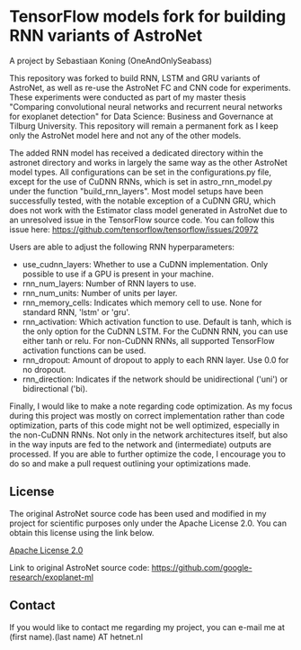 # TensorFlow models fork for building RNN variants of AstroNet
A project by Sebastiaan Koning (OneAndOnlySeabass)

This repository was forked to build RNN, LSTM and GRU variants of AstroNet, as well as re-use the AstroNet FC and CNN code for experiments. These experiments were conducted as part of my master thesis "Comparing convolutional neural networks and recurrent neural networks for exoplanet detection" for Data Science: Business and Governance at Tilburg University. This repository will remain a permanent fork as I keep only the AstroNet model here and not any of the other models.

The added RNN model has received a dedicated directory within the astronet directory and works in largely the same way as the other AstroNet model types. All configurations can be set in the configurations.py file, except for the use of CuDNN RNNs, which is set in astro_rnn_model.py under the function "build_rnn_layers". Most model setups have been successfully tested, with the notable exception of a CuDNN GRU, which does not work with the Estimator class model generated in AstroNet due to an unresolved issue in the TensorFlow source code. You can follow this issue here: https://github.com/tensorflow/tensorflow/issues/20972 

Users are able to adjust the following RNN hyperparameters:
- use_cudnn_layers: Whether to use a CuDNN implementation. Only possible to use if a GPU is present in your machine.
- rnn_num_layers: Number of RNN layers to use.
- rnn_num_units: Number of units per layer.
- rnn_memory_cells: Indicates which memory cell to use. None for standard RNN, 'lstm' or 'gru'.
- rnn_activation: Which activation function to use. Default is tanh, which is the only option for the CuDNN LSTM. For the CuDNN RNN, you can                  use either tanh or relu. For non-CuDNN RNNs, all supported TensorFlow activation functions can be used.
- rnn_dropout: Amount of dropout to apply to each RNN layer. Use 0.0 for no dropout.
- rnn_direction: Indicates if the network should be unidirectional ('uni') or bidirectional ('bi).

Finally, I would like to make a note regarding code optimization. As my focus during this project was mostly on correct implementation rather than code optimization, parts of this code might not be well optimized, especially in the non-CuDNN RNNs. Not only in the network architectures itself, but also in the way inputs are fed to the network and (intermediate) outputs are processed. If you are able to further optimize the code, I encourage you to do so and make a pull request outlining your optimizations made.

## License
The original AstroNet source code has been used and modified in my project for scientific purposes only under the Apache License 2.0. You can obtain this license using the link below.

[Apache License 2.0](LICENSE)

Link to original AstroNet source code: https://github.com/google-research/exoplanet-ml 

## Contact
If you would like to contact me regarding my project, you can e-mail me at (first name).(last name) AT hetnet.nl
